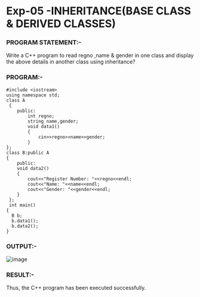 
# Exp-05 -INHERITANCE(BASE CLASS & DERIVED CLASSES)

### PROGRAM STATEMENT:-
Write a C++ program to read regno ,name & gender in one class and display the above details in 
another class using inheritance? 

### PROGRAM:-
```
#include <iostream> 
using namespace std; 
class A 
 { 
    public: 
        int regno; 
        string name,gender; 
        void data1() 
        { 
            cin>>regno>>name>>gender; 
        } 
}; 
class B:public A 
{ 
    public: 
    void data2() 
    { 
        cout<<"Register Number: "<<regno<<endl; 
        cout<<"Name: "<<name<<endl; 
        cout<<"Gender: "<<gender<<endl; 
    } 
 }; 
 int main() 
{
  B b; 
  b.data1(); 
  b.data2();
}   
```
### OUTPUT:-
![image](https://github.com/ManiKandan228/19CS401/assets/119160414/0805f852-a170-4ad1-96b2-8bc281f5bd05)

### RESULT:-
Thus, the C++ program has been executed successfully.  
